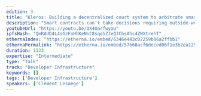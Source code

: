 ```yaml
---
edition: 3
title: "Kleros: Building a decentralized court system to arbitrate smart contracts"
description: "Smart contracts can’t take decisions requiring outside-world information and subjectivity. However they are a great tool to enforce those decisions. We explain how by drawing jurors at random and providing them proper game-theoretical incentives based on Schellingcoin principles we can design a trustless arbitration mechanism for smart contracts."
youtubeUrl: "https://youtu.be/OX4OarfwyaU"
ipfsHash: "QmRAUD4L4sGzFoHhKeNnC8sqe5ZJeQJChsAhc4ZWXtrehT"
ethernaIndex: "https://etherna.io/embed/6346e443c02259b06a2ffbb1"
ethernaPermalink: "https://etherna.io/embed/57b68acf6deced06f1e3b2ea1252ea09e4eb689d6d1d4cbef1c3097bb5ea48ed"
duration: 1123
expertise: "Intermediate"
type: "Talk"
track: "Developer Infrastructure"
keywords: []
tags: ['Developer Infrastructure']
speakers: ['Clément Lesaege']
---
```

